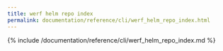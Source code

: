 ```yaml
---
title: werf helm repo index
permalink: documentation/reference/cli/werf_helm_repo_index.html
---
```


{% include /documentation/reference/cli/werf_helm_repo_index.md %}
